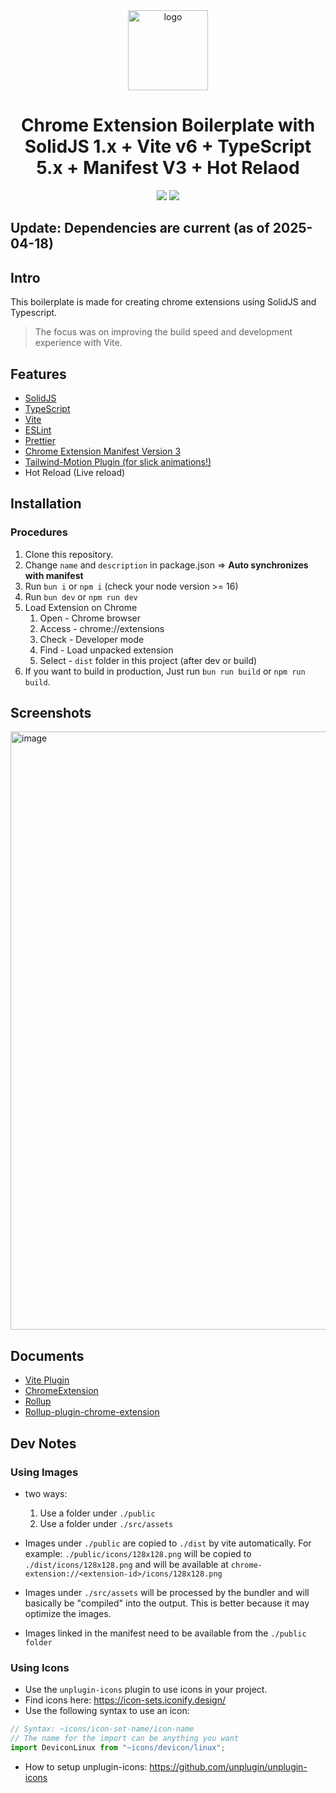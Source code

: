 <div align="center">
<img width="128" src="/public/icons/128x128.png" alt="logo"/>
<h1> Chrome Extension Boilerplate with<br/>SolidJS 1.x + Vite v6 + TypeScript 5.x + Manifest V3 + Hot Relaod</h1>

![](https://img.shields.io/badge/Typescript-3178C6?style=flat-square&logo=typescript&logoColor=white)
![](https://badges.aleen42.com/src/vitejs.svg)

<!-- ![GitHub action badge](https://github.com/fuyutarow/solid-chrome-extension-template/actions/workflows/build.yml/badge.svg) -->

<!-- > This project is listed in the [Awesome Vite](https://github.com/vitejs/awesome-vite) -->

</div>

## Update: Dependencies are current (as of 2025-04-18)

## Intro <a name="intro"></a>

This boilerplate is made for creating chrome extensions using SolidJS and Typescript.

> The focus was on improving the build speed and development experience with Vite.

## Features <a name="features"></a>

- [SolidJS](https://www.solidjs.com/)
- [TypeScript](https://www.typescriptlang.org/)
- [Vite](https://vitejs.dev/)
- [ESLint](https://eslint.org/)
- [Prettier](https://prettier.io/)
- [Chrome Extension Manifest Version 3](https://developer.chrome.com/docs/extensions/mv3/intro/)
- [Tailwind-Motion Plugin (for slick animations!)](https://docs.rombo.co/tailwind)
- Hot Reload (Live reload)

## Installation <a name="installation"></a>

### Procedures <a name="procedures"></a>

1. Clone this repository.
2. Change `name` and `description` in package.json => **Auto synchronizes with manifest**
3. Run `bun i` or `npm i` (check your node version >= 16)
4. Run `bun dev` or `npm run dev`
5. Load Extension on Chrome
   1. Open - Chrome browser
   2. Access - chrome://extensions
   3. Check - Developer mode
   4. Find - Load unpacked extension
   5. Select - `dist` folder in this project (after dev or build)
6. If you want to build in production, Just run `bun run build` or `npm run build`.

## Screenshots <a name="screenshots"></a>

<img width="957" alt="image" src="https://user-images.githubusercontent.com/14998939/182227580-31e390cd-386b-426a-adba-e8a31a2f303d.png">

## Documents <a name="documents"></a>

- [Vite Plugin](https://vitejs.dev/guide/api-plugin.html)
- [ChromeExtension](https://developer.chrome.com/docs/extensions/mv3/)
- [Rollup](https://rollupjs.org/guide/en/)
- [Rollup-plugin-chrome-extension](https://www.extend-chrome.dev/rollup-plugin)

## Dev Notes

### Using Images

- two ways:

  1. Use a folder under `./public`
  2. Use a folder under `./src/assets`

- Images under `./public` are copied to `./dist` by vite automatically.
  For example: `./public/icons/128x128.png` will be copied to `./dist/icons/128x128.png` and will be available at `chrome-extension://<extension-id>/icons/128x128.png`

- Images under `./src/assets` will be processed by the bundler and will basically be "compiled" into the output. This is better because it may optimize the images.

- Images linked in the manifest need to be available from the `./public folder`

### Using Icons

- Use the `unplugin-icons` plugin to use icons in your project.
- Find icons here: https://icon-sets.iconify.design/
- Use the following syntax to use an icon:

```ts
// Syntax: ~icons/icon-set-name/icon-name
// The name for the import can be anything you want
import DeviconLinux from "~icons/devicon/linux";
```

- How to setup unplugin-icons: https://github.com/unplugin/unplugin-icons
